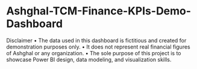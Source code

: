 # Ashghal-TCM-Finance-KPIs-Demo-Dashboard


Disclaimer
•	The data used in this dashboard is fictitious and created for demonstration purposes only.
•	It does not represent real financial figures of Ashghal or any organization.
•	The sole purpose of this project is to showcase Power BI design, data modeling, and visualization skills.
